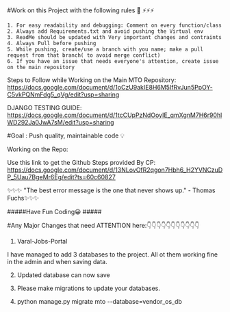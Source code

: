 
#Work on this Project with the following rules 📑 ⚡⚡⚡

	1. For easy readability and debugging: Comment on every function/class
	2. Always add Requirements.txt and avoid pushing the Virtual env
	3. ReadMe should be updated with Very important changes and contraints
	4. Always Pull before pushing
	5. While pushing, create/use a branch with you name; make a pull request from that branch( to avoid merge conflict)  
	6. If you have an issue that needs everyone's attention, create issue on the main repository


Steps to Follow while Working on the Main MTO Repository: https://docs.google.com/document/d/1oCzU9akIE8H6M5IfRvJun5PpOY-C5vkPQNmFdg5_qVg/edit?usp=sharing


DJANGO TESTING GUIDE: https://docs.google.com/document/d/1tcCUpPzNdOoyIE_qmXgnM7H6r90hlWD292Ja0JwA7sM/edit?usp=sharing


	
#Goal : Push quality, maintainable code 💡

Working on the Repo:

Use this link to get the Github Steps provided By CP: https://docs.google.com/document/d/13NLovOfR2qgon7Hbh6_H2YVNCzuDP_5Uau7BgeMr6Eg/edit?ts=60c60827




✨✨✨ "The best error message is the one that never shows up." - Thomas Fuchs✨✨✨

#####Have Fun Coding😀 #####




#Any Major Changes that need ATTENTION here:👇👇👇👇👇👇👇👇👇👇👇
 

1. Varal-Jobs-Portal

I have managed to add 3 databases to the project. All ot them working fine in the admin and when saving data.

2. Updated database can now save

3. Please make migrations to update your databases.

4. python manage.py migrate mto --database=vendor_os_db




